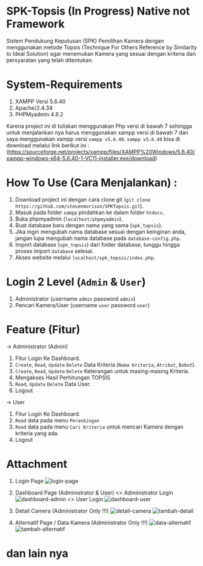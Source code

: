# SPK-Topsis (In Progress) Native not Framework
Sistem Pendukung Keputusan (SPK) Pemilihan Kamera dengan menggunakan metode Topsis (Technique For Others Reference by Similarity to Ideal Solution) agar menemukan Kamera yang sesuai dengan kriteria dan persyaratan yang telah ditentukan.

# System-Requirements
1. XAMPP Versi 5.6.40
2. Apache/2.4.34 
3. PHPMyadmin 4.8.2
   
Karena project ini di tuliskan menggunakan Php versi di bawah 7 sehingga untuk menjalankan nya harus menggunakan xampp versi di bawah 7 dan saya menggunakan xampp versi `xampp v5.6.40`. 
`xampp v5.6.40` bisa di download melalui link berikut ini : (https://sourceforge.net/projects/xampp/files/XAMPP%20Windows/5.6.40/xampp-windows-x64-5.6.40-1-VC11-installer.exe/download)

# How To Use (Cara Menjalankan) :
1. Download project ini dengan cara clone git (`git clone https://github.com/stevenmorison/SPKTopsis.git`).
2. Masuk pada folder `xampp` pindahkan ke dalam folder `htdocs`.  
3. Buka phpmyadmin (`localhost/phpmyadmin`).
4. Buat database baru dengan nama yang sama (`spk_topsis`).
5. Jika ingin mengubah nama database sesuai dengan keinginan anda, jangan lupa mengubah nama database pada `database-config.php`.
6. Import database (`spk_topsis`) dari folder database, tunggu hingga proses import `database` selesai.
7. Akses website melalui `localhost/spk_topsis/index.php`.

# Login 2 Level (`Admin` & `User`)
1. Administrator       (username `admin` password `admin`)
2. Pencari Kamera/User (username `user` password `user`)

# Feature (Fitur)
-> Administrator (Admin)
1. Fitur Login Ke Dashboard.
2. `Create`, `Read`, `Update` `Delete` Data Kriteria (`Nama Kriteria`, `Atribut`, `Bobot`).
3. `Create`, `Read`, `Update` `Delete` Keterangan untuk masing-masing Kriteria.
4. Mengakses Hasil Perhitungan TOPSIS
5. `Read`, `Update` `Delete` Data User.
6. Logout
   
-> User
1. Fitur Login Ke Dashboard.
2. `Read` data pada menu `Perankingan`  
3. `Read` data pada menu `Cari Kriteria` untuk mencari Kamera dengan kriteria yang ada.
4. Logout


# Attachment

1. Login Page
![login-page](https://github.com/stevencodelab/SPK-Topsis/assets/46344837/2e47b7ff-2a24-4763-b90f-8f5fe9f5798d)


2. Dashboard Page (Administrator & User)
   <> Administrator Login
![dashboard-admin](https://github.com/stevencodelab/SPK-Topsis/assets/46344837/64e7842e-b8d7-4e8f-b6d5-b562c76a3991)
   <> User Login
![dashboard-user](https://github.com/stevencodelab/SPK-Topsis/assets/46344837/20bb1d8a-af08-4ffb-bb1d-60af498fbd3a)
   
4. Detail Camera (Administrator Only !!!)
![detail-camera](https://github.com/stevencodelab/SPK-Topsis/assets/46344837/65777865-dd19-4c97-952a-7f274ff5304e)
![tambah-detail](https://github.com/stevencodelab/SPK-Topsis/assets/46344837/fb3a4482-20f8-4844-a586-b0fceb159d61)


6. Alternatif Page / Data Kamera (Administrator Only !!!)
![data-alternatif](https://github.com/stevencodelab/SPK-Topsis/assets/46344837/3b5ef6fd-d7bc-4e7c-b263-fd6ca9b3deec)
![tambah-alternatif](https://github.com/stevencodelab/SPK-Topsis/assets/46344837/7831d112-b457-495e-96c4-68ce58e6d450)

# dan lain nya
